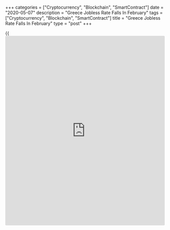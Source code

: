 +++
categories = ["Cryptocurrency", "Blockchain", "SmartContract"]
date = "2020-05-07"
description = "Greece Jobless Rate Falls In February"
tags = ["Cryptocurrency", "Blockchain", "SmartContract"]
title = "Greece Jobless Rate Falls In February"
type = "post"
+++

{{<iframe id="large-banner" src="https://www.bounty.group/#slide=14.0" width="100%" height="600" scrolling="no" style="border: 0px solid rgb(216, 221, 230); border-radius: 3px;">}}

Greece's jobless rate fell for the third straight month in February,
figures from the Hellenic Statistical Authority showed on Thursday.

The jobless rate fell to 16.1 percent in February from 16.2 percent in
January. In the same period last year, the unemployment rate was 18.4
percent.

The number of unemployed fell to 745,948 persons in February compared to
871,437 in the previous year. Compared to January, unemployment
decreased 13,527 persons.

At the same time, employment increased to 3.88 million persons in
February from 3.87 million a year ago.

For comments and feedback [contact](https://www.playgroundfx.com/contact/): editorial@rtt[news](https://www.letsplayfx.com/blog/forex-news-website/).com

[Economic News][1]

 **What parts of the world are seeing the best (and worst) economic
performances lately? Click[here][2] to check out our [Econ Scorecard][2]
and find out! See up-to-the-moment [ranking](https://www.playgroundfx.com/blog/crypto-exchange-ranking/)s for the best and worst
performers in [GDP][2], [unemployment rate][3], [inflation][4] and much
more.**

   1. www.rtt[news](https://www.letsplayfx.com/blog/forex-news-website/).com/Content/EconomicNews.aspx
   2. www.rtt[news](https://www.letsplayfx.com/blog/forex-news-website/).com/economic-scorecard/world-rank/GDP/highest-performance.aspx
   3. www.rtt[news](https://www.letsplayfx.com/blog/forex-news-website/).com/economic-scorecard/world-rank/unemployment-rate/lowest-performance.aspx
   4. www.rtt[news](https://www.letsplayfx.com/blog/forex-news-website/).com/economic-scorecard/world-rank/CPI/highest-performance.aspx